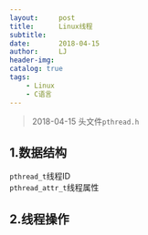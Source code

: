 ```yaml
---
layout:     post
title:      Linux线程
subtitle:   
date:       2018-04-15
author:     LJ
header-img: 
catalog: true
tags:
    - Linux
    - C语言
---
```


>2018-04-15
>头文件`pthread.h`  

## **1.数据结构**
`pthread_t`线程ID  
`pthread_attr_t`线程属性  

## **2.线程操作**




